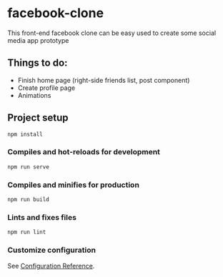 # facebook-clone
This front-end facebook clone can be easy used to create some social media app prototype

## Things to do:
- Finish home page (right-side friends list, post component)
- Create profile page
- Animations

## Project setup
```
npm install
```

### Compiles and hot-reloads for development
```
npm run serve
```

### Compiles and minifies for production
```
npm run build
```

### Lints and fixes files
```
npm run lint
```

### Customize configuration
See [Configuration Reference](https://cli.vuejs.org/config/).
